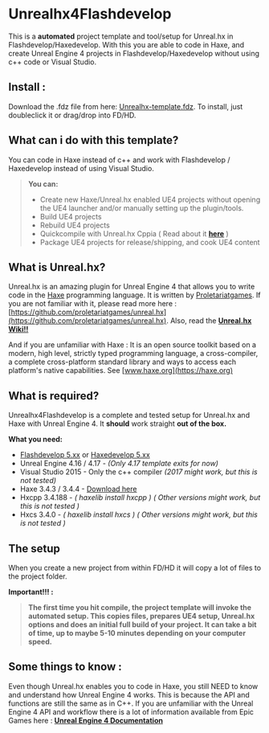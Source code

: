 # Unrealhx4Flashdevelop

This is a **automated** project template and tool/setup for Unreal.hx in Flashdevelop/Haxedevelop. With this you are able to code in Haxe, and create Unreal Engine 4 projects in Flashdevelop/Haxedevelop without using c++ code or Visual Studio.

## Install :
Download the .fdz file from here:
[Unrealhx-template.fdz](https://github.com/datee/Unrealhx4Flashdevelop/raw/master/Unrealhx-template.fdz).
To install, just doubleclick it or drag/drop into FD/HD.

## What can i do with this template?
You can code in Haxe instead of c++ and work with Flashdevelop / Haxedevelop instead of using Visual Studio.

> **You can:**
>- Create new Haxe/Unreal.hx enabled UE4 projects without opening the UE4 launcher and/or manually setting up the plugin/tools.
>- Build UE4 projects
>- Rebuild UE4 projects
>- Quickcompile with Unreal.hx Cppia ( Read about it [**here**](https://github.com/proletariatgames/unreal.hx/wiki/Faster-compiler-iteration-with-cppia) )
>- Package UE4 projects for release/shipping, and cook UE4 content
 
## What is Unreal.hx?
Unreal.hx is an amazing plugin for Unreal Engine 4 that allows you to write code in the [Haxe](https://haxe.org) programming language. It is written by [Proletariatgames](http://proletariat.com/).
If you are not familiar with it, please read more here : [https://github.com/proletariatgames/unreal.hx](https://github.com/proletariatgames/unreal.hx). 
Also, read the [**Unreal.hx Wiki!!**](https://github.com/proletariatgames/unreal.hx/wiki)

And if you are unfamiliar with Haxe : It is an open source toolkit based on a modern, high level, strictly typed programming language, a cross-compiler, a complete cross-platform standard library and ways to access each platform's native capabilities. See [www.haxe.org](https://haxe.org)


## What is required?
Unrealhx4Flashdevelop is a complete and tested setup for Unreal.hx and Haxe with Unreal Engine 4. It **should** work straight **out of the box.**

**What you need:**
- [Flashdevelop 5.xx](http://www.flashdevelop.org/) or [Haxedevelop 5.xx](http://haxedevelop.org/)
- Unreal Engine 4.16 / 4.17 - *(Only 4.17 template exits for now)*
- Visual Studio 2015 - Only the c++ compiler *(2017 might work, but this is not tested)*
- Haxe 3.4.3 / 3.4.4 - [Download here](https://haxe.org/download/)
- Hxcpp 3.4.188 - *( haxelib install hxcpp )* *( Other versions might work, but this is not tested )*
- Hxcs 3.4.0 - *( haxelib install hxcs )* *( Other versions might work, but this is not tested )*


## The setup
When you create a new project from within FD/HD it will copy a lot of files to the project folder.

**Important!!! :**
> **The first time you hit compile, the project template will invoke the automated setup. This copies files, prepares UE4 setup, Unreal.hx options and does an initial full build of your project. It can take a bit of time, up to maybe 5-10 minutes depending
> on your computer speed.**


## Some things to know :
Even though Unreal.hx enables you to code in Haxe, you still NEED to know and understand how Unreal Engine 4 works. This is because the API and functions are still the same as in C++.
If you are unfamiliar with the Unreal Engine 4 API and workflow there is a lot of information available from Epic Games here : **[Unreal Engine 4 Documentation](https://docs.unrealengine.com/latest/INT/)**
